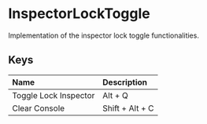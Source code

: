 # InspectorLockToggle

Implementation of the inspector lock toggle functionalities.

## Keys

| Name | Description |
|:---|:---|
| Toggle Lock Inspector | Alt + Q |
| Clear Console | Shift + Alt + C |
